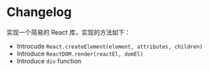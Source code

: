 # Changelog

实现一个简易的 React 库，实现的方法如下：

- Introcude `React.createElement(element, attributes, children)`
- Introduce `ReactDOM.render(reactEl, domEl)`
- Introduce `div` function

